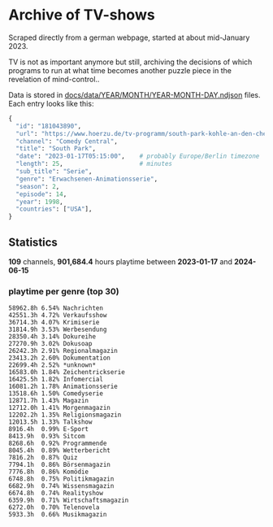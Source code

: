 # Archive of TV-shows

Scraped directly from a german webpage, started at about mid-January 2023.

TV is not as important anymore but still, archiving the decisions of which programs to run at what time
becomes another puzzle piece in the revelation of mind-control.. 

Data is stored in [docs/data/YEAR/MONTH/YEAR-MONTH-DAY.ndjson](docs/data/) files. 
Each entry looks like this:

```python
{
  "id": "181043890", 
  "url": "https://www.hoerzu.de/tv-programm/south-park-kohle-an-den-chefkoch/bid_181043890/", 
  "channel": "Comedy Central", 
  "title": "South Park", 
  "date": "2023-01-17T05:15:00",    # probably Europe/Berlin timezone 
  "length": 25,                     # minutes 
  "sub_title": "Serie", 
  "genre": "Erwachsenen-Animationsserie", 
  "season": 2, 
  "episode": 14, 
  "year": 1998, 
  "countries": ["USA"],
}
```

## Statistics

**109** channels, **901,684.4** hours playtime between **2023-01-17** and **2024-06-15**


### playtime per genre (top 30)

    58962.8h 6.54% Nachrichten
    42551.3h 4.72% Verkaufsshow
    36714.3h 4.07% Krimiserie
    31814.9h 3.53% Werbesendung
    28350.4h 3.14% Dokureihe
    27270.9h 3.02% Dokusoap
    26242.3h 2.91% Regionalmagazin
    23413.2h 2.60% Dokumentation
    22699.4h 2.52% *unknown*
    16583.0h 1.84% Zeichentrickserie
    16425.5h 1.82% Infomercial
    16081.2h 1.78% Animationsserie
    13518.6h 1.50% Comedyserie
    12871.7h 1.43% Magazin
    12712.0h 1.41% Morgenmagazin
    12202.2h 1.35% Religionsmagazin
    12013.5h 1.33% Talkshow
    8916.4h  0.99% E-Sport
    8413.9h  0.93% Sitcom
    8268.6h  0.92% Programmende
    8045.4h  0.89% Wetterbericht
    7816.2h  0.87% Quiz
    7794.1h  0.86% Börsenmagazin
    7776.8h  0.86% Komödie
    6748.8h  0.75% Politikmagazin
    6682.9h  0.74% Wissensmagazin
    6674.8h  0.74% Realityshow
    6359.9h  0.71% Wirtschaftsmagazin
    6272.0h  0.70% Telenovela
    5933.3h  0.66% Musikmagazin

